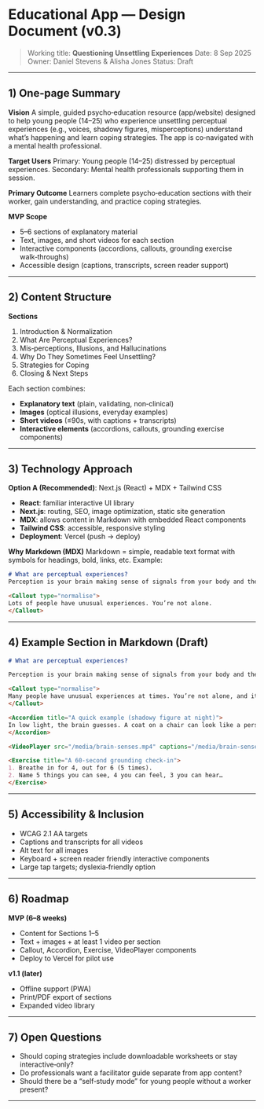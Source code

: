 # Educational App — Design Document (v0.3)

> Working title: **Questioning Unsettling Experiences**
> Date: 8 Sep 2025
> Owner: Daniel Stevens & Alisha Jones
> Status: Draft

---

## 1) One‑page Summary

**Vision**
A simple, guided psycho‑education resource (app/website) designed to help young people (14–25) who experience unsettling perceptual experiences (e.g., voices, shadowy figures, misperceptions) understand what’s happening and learn coping strategies. The app is co‑navigated with a mental health professional.

**Target Users**
Primary: Young people (14–25) distressed by perceptual experiences.
Secondary: Mental health professionals supporting them in session.

**Primary Outcome**
Learners complete psycho‑education sections with their worker, gain understanding, and practice coping strategies.

**MVP Scope**

* 5–6 sections of explanatory material
* Text, images, and short videos for each section
* Interactive components (accordions, callouts, grounding exercise walk‑throughs)
* Accessible design (captions, transcripts, screen reader support)

---

## 2) Content Structure

**Sections**

1. Introduction & Normalization
2. What Are Perceptual Experiences?
3. Mis‑perceptions, Illusions, and Hallucinations
4. Why Do They Sometimes Feel Unsettling?
5. Strategies for Coping
6. Closing & Next Steps

Each section combines:

* **Explanatory text** (plain, validating, non‑clinical)
* **Images** (optical illusions, everyday examples)
* **Short videos** (≤90s, with captions + transcripts)
* **Interactive elements** (accordions, callouts, grounding exercise components)

---

## 3) Technology Approach

**Option A (Recommended)**: Next.js (React) + MDX + Tailwind CSS

* **React**: familiar interactive UI library
* **Next.js**: routing, SEO, image optimization, static site generation
* **MDX**: allows content in Markdown with embedded React components
* **Tailwind CSS**: accessible, responsive styling
* **Deployment**: Vercel (push → deploy)

**Why Markdown (MDX)**
Markdown = simple, readable text format with symbols for headings, bold, links, etc.
Example:

```md
# What are perceptual experiences?
Perception is your brain making sense of signals from your body and the world.

<Callout type="normalise">
Lots of people have unusual experiences. You’re not alone.
</Callout>
```

---

## 4) Example Section in Markdown (Draft)

```md
# What are perceptual experiences?

Perception is your brain making sense of signals from your body and the world. Sometimes it fills in gaps—this can lead to **mis‑perceptions**, **illusions**, or **hallucinations**.

<Callout type="normalise">
Many people have unusual experiences at times. You’re not alone, and it doesn’t mean you’re broken.
</Callout>

<Accordion title="A quick example (shadowy figure at night)">
In low light, the brain guesses. A coat on a chair can look like a person for a moment.
</Accordion>

<VideoPlayer src="/media/brain-senses.mp4" captions="/media/brain-senses.vtt" />

<Exercise title="A 60‑second grounding check‑in">
1. Breathe in for 4, out for 6 (5 times).  
2. Name 5 things you can see, 4 you can feel, 3 you can hear…
</Exercise>
```

---

## 5) Accessibility & Inclusion

* WCAG 2.1 AA targets
* Captions and transcripts for all videos
* Alt text for all images
* Keyboard + screen reader friendly interactive components
* Large tap targets; dyslexia‑friendly option

---

## 6) Roadmap

**MVP (6–8 weeks)**

* Content for Sections 1–5
* Text + images + at least 1 video per section
* Callout, Accordion, Exercise, VideoPlayer components
* Deploy to Vercel for pilot use

**v1.1 (later)**

* Offline support (PWA)
* Print/PDF export of sections
* Expanded video library

---

## 7) Open Questions

* Should coping strategies include downloadable worksheets or stay interactive‑only?
* Do professionals want a facilitator guide separate from app content?
* Should there be a “self‑study mode” for young people without a worker present?

---
